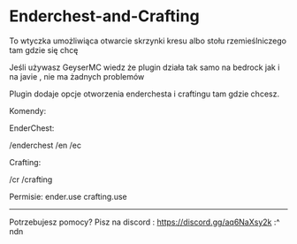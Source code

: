 # Enderchest-and-Crafting
To wtyczka umożliwiąca otwarcie skrzynki kresu albo stołu rzemieślniczego tam gdzie się chcę



Jeśli używasz GeyserMC wiedz że plugin działa tak samo na bedrock jak i na javie , nie ma żadnych problemów



Plugin dodaje opcje otworzenia enderchesta i craftingu tam gdzie chcesz.

Komendy:

EnderChest:

/enderchest
/en
/ec

Crafting:

/cr
/crafting


Permisie:
ender.use
crafting.use

----------------------------------------------------------------

Potrzebujesz pomocy? Pisz na discord :
 https://discord.gg/aq6NaXsy2k
:^ ndn
